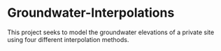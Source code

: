 # Groundwater-Interpolations
This project seeks to model the groundwater elevations of a private site using four different interpolation methods. 
